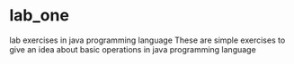 # lab_one
lab exercises in java programming language
These are simple exercises to give an idea about basic operations in java programming language 
